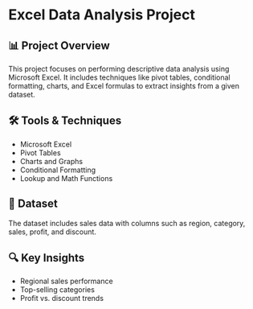 # Excel Data Analysis Project

## 📊 Project Overview
This project focuses on performing descriptive data analysis using Microsoft Excel. It includes techniques like pivot tables, conditional formatting, charts, and Excel formulas to extract insights from a given dataset.

## 🛠️ Tools & Techniques
- Microsoft Excel
- Pivot Tables
- Charts and Graphs
- Conditional Formatting
- Lookup and Math Functions

## 📁 Dataset
The dataset includes sales data with columns such as region, category, sales, profit, and discount.

## 🔍 Key Insights
- Regional sales performance
- Top-selling categories
- Profit vs. discount trends
